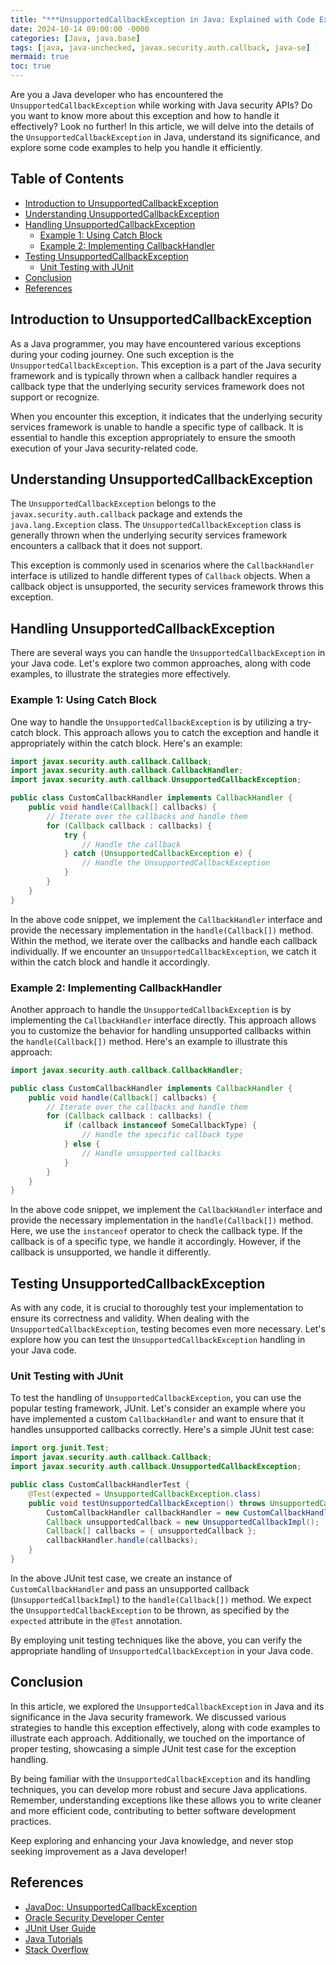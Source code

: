 ```yaml
---
title: "***UnsupportedCallbackException in Java: Explained with Code Examples***"
date: 2024-10-14 09:00:00 -0000
categories: [Java, java.base]
tags: [java, java-unchecked, javax.security.auth.callback, java-se]
mermaid: true
toc: true
---
```



Are you a Java developer who has encountered the `UnsupportedCallbackException` while working with Java security APIs? Do you want to know more about this exception and how to handle it effectively? Look no further! In this article, we will delve into the details of the `UnsupportedCallbackException` in Java, understand its significance, and explore some code examples to help you handle it efficiently.

## Table of Contents

- [Introduction to UnsupportedCallbackException](#introduction-to-unsupportedcallbackexception)
- [Understanding UnsupportedCallbackException](#understanding-unsupportedcallbackexception)
- [Handling UnsupportedCallbackException](#handling-unsupportedcallbackexception)
  - [Example 1: Using Catch Block](#example-1-using-catch-block)
  - [Example 2: Implementing CallbackHandler](#example-2-implementing-callbackhandler)
- [Testing UnsupportedCallbackException](#testing-unsupportedcallbackexception)
  - [Unit Testing with JUnit](#unit-testing-with-junit)
- [Conclusion](#conclusion)
- [References](#references)

## Introduction to UnsupportedCallbackException

As a Java programmer, you may have encountered various exceptions during your coding journey. One such exception is the `UnsupportedCallbackException`. This exception is a part of the Java security framework and is typically thrown when a callback handler requires a callback type that the underlying security services framework does not support or recognize.

When you encounter this exception, it indicates that the underlying security services framework is unable to handle a specific type of callback. It is essential to handle this exception appropriately to ensure the smooth execution of your Java security-related code.

## Understanding UnsupportedCallbackException

The `UnsupportedCallbackException` belongs to the `javax.security.auth.callback` package and extends the `java.lang.Exception` class. The `UnsupportedCallbackException` class is generally thrown when the underlying security services framework encounters a callback that it does not support.

This exception is commonly used in scenarios where the `CallbackHandler` interface is utilized to handle different types of `Callback` objects. When a callback object is unsupported, the security services framework throws this exception.

## Handling UnsupportedCallbackException

There are several ways you can handle the `UnsupportedCallbackException` in your Java code. Let's explore two common approaches, along with code examples, to illustrate the strategies more effectively.

### Example 1: Using Catch Block

One way to handle the `UnsupportedCallbackException` is by utilizing a try-catch block. This approach allows you to catch the exception and handle it appropriately within the catch block. Here's an example:

```java
import javax.security.auth.callback.Callback;
import javax.security.auth.callback.CallbackHandler;
import javax.security.auth.callback.UnsupportedCallbackException;

public class CustomCallbackHandler implements CallbackHandler {
    public void handle(Callback[] callbacks) {
        // Iterate over the callbacks and handle them
        for (Callback callback : callbacks) {
            try {
                // Handle the callback
            } catch (UnsupportedCallbackException e) {
                // Handle the UnsupportedCallbackException
            }
        }
    }
}
```

In the above code snippet, we implement the `CallbackHandler` interface and provide the necessary implementation in the `handle(Callback[])` method. Within the method, we iterate over the callbacks and handle each callback individually. If we encounter an `UnsupportedCallbackException`, we catch it within the catch block and handle it accordingly.

### Example 2: Implementing CallbackHandler

Another approach to handle the `UnsupportedCallbackException` is by implementing the `CallbackHandler` interface directly. This approach allows you to customize the behavior for handling unsupported callbacks within the `handle(Callback[])` method. Here's an example to illustrate this approach:

```java
import javax.security.auth.callback.CallbackHandler;

public class CustomCallbackHandler implements CallbackHandler {
    public void handle(Callback[] callbacks) {
        // Iterate over the callbacks and handle them
        for (Callback callback : callbacks) {
            if (callback instanceof SomeCallbackType) {
                // Handle the specific callback type
            } else {
                // Handle unsupported callbacks
            }
        }
    }
}
```

In the above code snippet, we implement the `CallbackHandler` interface and provide the necessary implementation in the `handle(Callback[])` method. Here, we use the `instanceof` operator to check the callback type. If the callback is of a specific type, we handle it accordingly. However, if the callback is unsupported, we handle it differently.

## Testing UnsupportedCallbackException

As with any code, it is crucial to thoroughly test your implementation to ensure its correctness and validity. When dealing with the `UnsupportedCallbackException`, testing becomes even more necessary. Let's explore how you can test the `UnsupportedCallbackException` handling in your Java code.

### Unit Testing with JUnit

To test the handling of `UnsupportedCallbackException`, you can use the popular testing framework, JUnit. Let's consider an example where you have implemented a custom `CallbackHandler` and want to ensure that it handles unsupported callbacks correctly. Here's a simple JUnit test case:

```java
import org.junit.Test;
import javax.security.auth.callback.Callback;
import javax.security.auth.callback.UnsupportedCallbackException;

public class CustomCallbackHandlerTest {
    @Test(expected = UnsupportedCallbackException.class)
    public void testUnsupportedCallbackException() throws UnsupportedCallbackException {
        CustomCallbackHandler callbackHandler = new CustomCallbackHandler();
        Callback unsupportedCallback = new UnsupportedCallbackImpl();
        Callback[] callbacks = { unsupportedCallback };
        callbackHandler.handle(callbacks);
    }
}
```

In the above JUnit test case, we create an instance of `CustomCallbackHandler` and pass an unsupported callback (`UnsupportedCallbackImpl`) to the `handle(Callback[])` method. We expect the `UnsupportedCallbackException` to be thrown, as specified by the `expected` attribute in the `@Test` annotation.

By employing unit testing techniques like the above, you can verify the appropriate handling of `UnsupportedCallbackException` in your Java code.

## Conclusion

In this article, we explored the `UnsupportedCallbackException` in Java and its significance in the Java security framework. We discussed various strategies to handle this exception effectively, along with code examples to illustrate each approach. Additionally, we touched on the importance of proper testing, showcasing a simple JUnit test case for the exception handling.

By being familiar with the `UnsupportedCallbackException` and its handling techniques, you can develop more robust and secure Java applications. Remember, understanding exceptions like these allows you to write cleaner and more efficient code, contributing to better software development practices.

Keep exploring and enhancing your Java knowledge, and never stop seeking improvement as a Java developer!

## References

- [JavaDoc: UnsupportedCallbackException](https://docs.oracle.com/en/java/javase/11/docs/api/java.security.jgustinigtegtyatjjtegtyjtegtyehtedeaas.html)
- [Oracle Security Developer Center](https://www.oracle.com/security/developer-center/index.html)
- [JUnit User Guide](https://junit.org/junit4/)
- [Java Tutorials](https://docs.oracle.com/javase/tutorial/)
- [Stack Overflow](https://stackoverflow.com/)